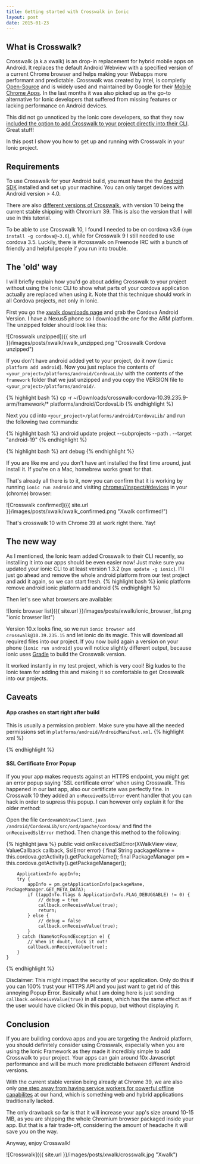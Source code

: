 ```yaml
---
title: Getting started with Crosswalk in Ionic
layout: post
date: 2015-01-23
---
```


## What is Crosswalk?

Crosswalk (a.k.a xwalk) is an drop-in replacement for hybrid mobile apps on Android. It replaces the default Android Webview with a specified version of a current Chrome browser and helps making your Webapps more performant and predictable. Crosswalk was created by Intel, is completly [Open-Source](https://github.com/crosswalk-project/crosswalk) and is widely used and maintained by Google for their [Mobile Chrome Apps](https://github.com/MobileChromeApps/mobile-chrome-apps).
In the last months it was also picked up as the go-to alternative for Ionic developers that suffered from missing features or lacking performance on Android devices.

This did not go unnoticed by the Ionic core developers, so that they now [included the option to add Crosswalk to your project directly into their CLI](http://ionicframework.com/blog/crosswalk-comes-to-ionic). Great stuff!

In this post I show you how to get up and running with Crosswalk in your Ionic project.

## Requirements
To use Crosswalk for your Android build, you must have the the [Android SDK](http://developer.android.com/sdk/index.html) installed and set up your machine. You can only target devices with Android version > 4.0.

There are also [different versions of Crosswalk](https://crosswalk-project.org/documentation/downloads.html), with version 10 being the current stable shipping with Chromium  39. This is also the version that I will use in this tutorial.

To be able to use Crosswalk 10, I found I needed to be on cordova v3.6 (`npm install -g cordova@~3.6`), while for Crosswalk 9 I still needed to use cordova 3.5. Luckily, there is #crosswalk on Freenode IRC with a bunch of friendly and helpful people if you run into trouble.

## The 'old' way
I will briefly explain how you'd go about adding Crosswalk to your project without using the Ionic CLI to show what parts of your cordova application actually are replaced when using it. Note that this technique should work in all Cordova projects, not only in Ionic.

First you go the [xwalk downloads page](https://crosswalk-project.org/documentation/downloads.html) and grab the Cordova Android Version. I have a Nexus5 phone so I download the one for the ARM platform. The unzipped folder should look like this:

![Crosswalk unzipped]({{ site.url }}/images/posts/xwalk/xwalk_unzipped.png "Crosswalk Cordova unzipped")

If you don't have android added yet to your project, do it now (`ionic platform add android`). Now you just replace the contents of `<your_project>/platforms/android/CordovaLib/` with the contents of the `framework` folder that we just unzipped and you copy the VERSION file to `<your_project>/platforms/android/`.

{% highlight bash %}
cp -r ~/Downloads/crosswalk-cordova-10.39.235.9-arm/framework/* platforms/android/CordovaLib
{% endhighlight %}

Next you cd into `<your_project>/platforms/android/CordovaLib/` and run the following two commands:

{% highlight bash %}
android update project --subprojects --path . --target "android-19"
{% endhighlight %}

{% highlight bash %}
ant debug
{% endhighlight %}

If you are like me and you don't have ant installed the first time around, just install it. If you're on a Mac, homebrew works great for that.

That's already all there is to it, now you can confirm that it is working by running `ionic run android` and visiting [chrome://inspect/#devices](chrome://inspect/#devices) in your (chrome) browser:

![Crosswalk confirmed]({{ site.url }}/images/posts/xwalk/xwalk_confirmed.png "Xwalk confirmed!")

That's crosswalk 10 with Chrome 39 at work right there. Yay!


## The new way
As I mentioned, the Ionic team added Crosswalk to their CLI recently, so installing it into our apps should be even easier now! Just make sure you updated your ionic CLI to at least version 1.3.2 (`npm update -g ionic`). I'll just go ahead and remove the whole android platform from our test project and add it again, so we can start fresh.
{% highlight bash %}
ionic platform remove android
ionic platform add android
{% endhighlight %}

Then let's see what browsers are available:

![Ionic browser list]({{ site.url }}/images/posts/xwalk/ionic_browser_list.png "ionic browser list")

Version 10.x looks fine, so we run `ionic browser add crosswalk@10.39.235.15` and let ionic do its magic. This will download all required files into our project. If you now build again a version on your phone (`ionic run android`) you will notice slightly different output, because ionic uses [Gradle](https://www.gradle.org/) to build the Crosswalk version.

It worked instantly in my test project, which is very cool! Big kudos to the Ionic team for adding this and making it so comfortable to get Crosswalk into our projects.

## Caveats

#### App crashes on start right after build
This is usually a permission problem. Make sure you have all the needed permissions set in `platforms/android/AndroidManifest.xml`.
{% highlight xml %}
<!-- you'll most likely always need these -->
<uses-permission android:name="android.permission.INTERNET" />
<uses-permission android:name="android.permission.ACCESS_WIFI_STATE" />
<uses-permission android:name="android.permission.ACCESS_NETWORK_STATE" />

<!-- these you might need depending on what you are doing -->
<uses-permission android:name="android.permission.WRITE_EXTERNAL_STORAGE" />
<uses-permission android:name="android.permission.RECEIVE_BOOT_COMPLETED" />
<uses-permission android:name="android.permission.VIBRATE" />
{% endhighlight %}

#### SSL Certificate Error Popup
If you your app makes requests against an HTTPS endpoint, you might get an error popup saying 'SSL certificate error' when using Crosswalk.
This happened in our last app, also our certificate was perfectly fine. In Crosswalk 10 they added an `onReceivedSslError` event handler that you can hack in order to supress this popup. I can however only explain it for the older method:

Open the file `CordovaWebViewClient.java` `/android/CordovaLib/src/ord/apache/cordova/` and find the `onReceivedSslError` method. Then change this method to the following:

{% highlight java %}
public void onReceivedSslError(XWalkView view, ValueCallback<Boolean> callback, SslError error) {
        final String packageName = this.cordova.getActivity().getPackageName();
        final PackageManager pm = this.cordova.getActivity().getPackageManager();

        ApplicationInfo appInfo;
        try {
            appInfo = pm.getApplicationInfo(packageName, PackageManager.GET_META_DATA);
            if ((appInfo.flags & ApplicationInfo.FLAG_DEBUGGABLE) != 0) {
                // debug = true
                callback.onReceiveValue(true);
                return;
            } else {
                // debug = false
                callback.onReceiveValue(true);
            }
        } catch (NameNotFoundException e) {
            // When it doubt, lock it out!
            callback.onReceiveValue(true);
        }
    }
{% endhighlight %}

Disclaimer: This might impact the security of your application. Only do this if you can 100% trust your HTTPS API and you just want to get rid of this annoying Popup Error. Basically what I am doing here is just sending `callback.onReceiveValue(true)` in all cases, which has the same effect as if the user would have clicked Ok in this popup, but without displaying it.

## Conclusion
If you are building cordova apps and you are targeting the Android platform, you should definitely consider using Crosswalk, especially when you are using the Ionic Framework as they made it incredibly simple to add Crosswalk to your project. Your apps can gain around 10x Javascript performance and will be much more predictable between different Android versions.

With the current stable version being already at Chrome 39, we are also only [one step away from having service workers for powerful offline capabilites](http://blog.chromium.org/2014/12/chrome-40-beta-powerful-offline-and.html) at our hand, which is something web and hybrid applications traditionally lacked.

The only drawback so far is that it will increase your app's size around 10-15 MB, as you are shipping the whole Chromium browser packaged inside your app. But that is a fair trade-off, considering the amount of headache it will save you on the way.

Anyway, enjoy Crosswalk!

![Crosswalk]({{ site.url }}/images/posts/xwalk/crosswalk.jpg "Xwalk")

